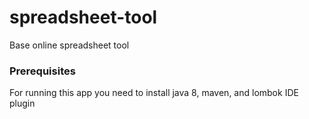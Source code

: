 # spreadsheet-tool

Base online spreadsheet tool

### Prerequisites
For running this app you need to install java 8, maven, and lombok IDE plugin
